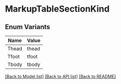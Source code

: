 # MarkupTableSectionKind

## Enum Variants

| Name | Value |
|---- | -----|
| Thead | thead |
| Tfoot | tfoot |
| Tbody | tbody |


[[Back to Model list]](../README.md#documentation-for-models) [[Back to API list]](../README.md#documentation-for-api-endpoints) [[Back to README]](../README.md)


